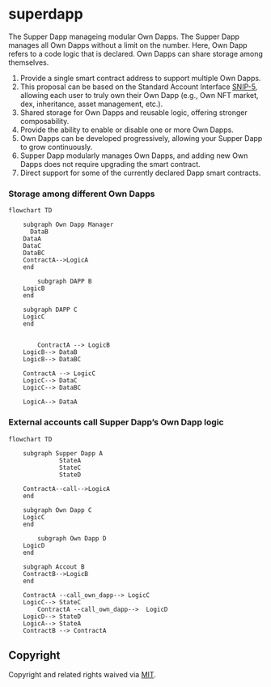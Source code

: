 # superdapp

The Supper Dapp manageing modular Own Dapps. The Supper Dapp manages all Own Dapps without a limit on the number. Here, Own Dapp refers to a code logic that is declared. Own Dapps can share storage among themselves.


1. Provide a single smart contract address to support multiple Own Dapps.
2. This proposal can be based on the Standard Account Interface [SNIP-5](./snip-5.md), allowing each user to truly own their Own Dapp (e.g., Own NFT market, dex, inheritance, asset management, etc.).
3. Shared storage for Own Dapps and reusable logic, offering stronger composability.
4. Provide the ability to enable or disable one or more Own Dapps.
5. Own Dapps can be developed progressively, allowing your Supper Dapp to grow continuously.
6. Supper Dapp modularly manages Own Dapps, and adding new Own Dapps does not require upgrading the smart contract.
7. Direct support for some of the currently declared Dapp smart contracts.


### Storage among different Own Dapps

```mermaid
flowchart TD
    
    subgraph Own Dapp Manager
	  DataB
    DataA
    DataC
    DataBC
    ContractA-->LogicA
    end
   
		subgraph DAPP B
    LogicB
    end

    subgraph DAPP C
    LogicC
    end


		ContractA --> LogicB
    LogicB--> DataB
    LogicB--> DataBC

    ContractA --> LogicC
    LogicC--> DataC
    LogicC--> DataBC

    LogicA--> DataA
```

### External accounts call Supper Dapp’s Own Dapp logic

```mermaid
flowchart TD
    
    subgraph Supper Dapp A
			  StateA
			  StateC
			  StateD
        
    ContractA--call-->LogicA
    end
   
    subgraph Own Dapp C
    LogicC
    end

		subgraph Own Dapp D
    LogicD
    end

    subgraph Accout B
    ContractB-->LogicB
    end

    ContractA --call_own_dapp--> LogicC
    LogicC--> StateC
		ContractA --call_own_dapp-->  LogicD
    LogicD--> StateD
    LogicA--> StateA
    ContractB --> ContractA
```

## Copyright

Copyright and related rights waived via [MIT](./LICENSE).
